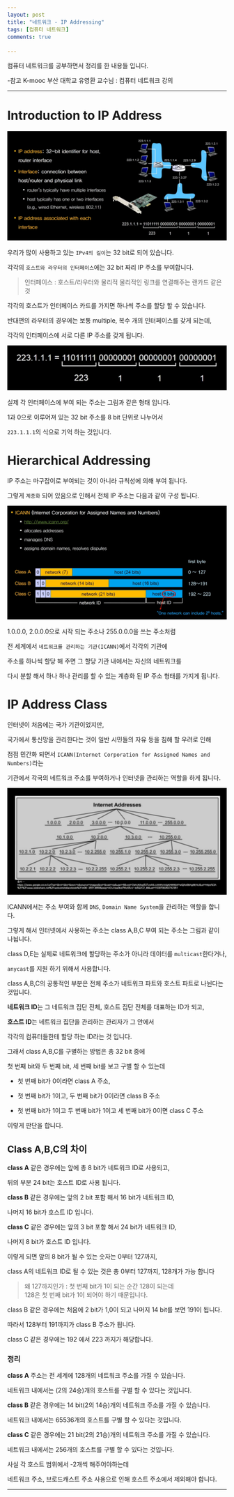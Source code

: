 ```yaml
---
layout: post
title: "네트워크 - IP Addressing"
tags: [컴퓨터 네트워크]
comments: true

---
```


컴퓨터 네트워크를 공부하면서 정리를 한 내용들 입니다.

-참고 K-mooc 부산 대학교 유영환 교수님 : 컴퓨터 네트워크 강의

---

# Introduction to IP Address

<img src="https://raw.githubusercontent.com/junghyun100/junghyun100.github.io/master/images/1214/Introduction%20to%20IP%20address.PNG">

우리가 많이 사용하고 있는 `IPv4의 길이`는 32 bit로 되어 있습니다.

각각의 `호스트와 라우터의 인터페이스`에는 32 bit 짜리 IP 주소를 부여합니다.

> 인터페이스 : 호스트/라우터와 물리적 물리적인 링크를 연결해주는 랜카드 같은 것

각각의 호스트가 인터페이스 카드를 가지면 하나씩 주소를 할당 할 수 있습니다.

반대편의 라우터의 경우에는 보통 multiple, 복수 개의 인터페이스를 갖게 되는데,

각각의 인터페이스에 서로 다른 IP 주소를 갖게 됩니다.

<img src="https://raw.githubusercontent.com/junghyun100/junghyun100.github.io/master/images/1214/IP%20address.PNG">

실제 각 인터페이스에 부여 되는 주소는 그림과 같은 형태 입니다.

1과 0으로 이루어져 있는 32 bit 주소를 8 bit 단위로 나누어서

`223.1.1.1`의 식으로 기억 하는 것입니다.

# Hierarchical Addressing

IP 주소는 마구잡이로 부여되는 것이 아니라 규칙성에 의해 부여 됩니다.

그렇게 `계층화` 되어 있음으로 인해서 전체 IP 주소는 다음과 같이 구성 됩니다.

<img src="https://raw.githubusercontent.com/junghyun100/junghyun100.github.io/master/images/1214/IP%20address%20class.PNG">

1.0.0.0, 2.0.0.0으로 시작 되는 주소나 255.0.0.0을 쓰는 주소처럼 

전 세계에서 `네트워크를 관리하는 기관(ICANN)`에서 각각의 기관에

주소를 하나씩 할당 해 주면 그 할당 기관 내에서는 자신의 네트워크를 

다시 분할 해서 하나 하나 관리를 할 수 있는 계층화 된 IP 주소 형태를 가지게 됩니다.

# IP Address Class

인터넷이 처음에는 국가 기관이었지만, 

국가에서 통신망을 관리한다는 것이 일반 시민들의 자유 등을 침해 할 우려로 인해

점점 민간화 되면서 `ICANN(Internet Corporation for Assigned Names and Numbers)`라는

기관에서 각국의 네트워크 주소를 부여하거나 인터넷을 관리하는 역할을 하게 됩니다.

<img src="https://raw.githubusercontent.com/junghyun100/junghyun100.github.io/master/images/1214/Hierarchical%20Addressing.PNG">

ICANN에서는 주소 부여와 함께 `DNS`, `Domain Name System`을 관리하는 역할을 합니다.

그렇게 해서 인터넷에서 사용하는 주소는 class A,B,C 부여 되는 주소는 그림과 같이 나뉩니다.

class D,E는 실제로 네트워크에 할당하는 주소가 아니라 데이터를 `multicast`한다거나,

`anycast`를 지원 하기 위해서 사용합니다.

class A,B,C의 공통적인 부분은 전체 주소가 네트워크 파트와 호스트 파트로 나뉜다는 것입니다.

<strong>네트워크 ID</strong>는 그 네트워크 집단 전체, 호스트 집단 전체를 대표하는 ID가 되고,

<strong>호스트 ID</strong>는 네트워크 집단을 관리하는 관리자가 그 안에서 

각각의 컴퓨터들한테 할당 하는 ID라는 것 입니다.

그래서 class A,B,C를 구별하는 방법은 총 32 bit 중에 

첫 번째 bit와 두 번째 bit, 세 번째 bit를 보고 구별 할 수 있는데

* 첫 번째 bit가 0이라면 class A 주소, 

* 첫 번째 bit가 1이고, 두 번째 bit가 0이라면 class B 주소

* 첫 번째 bit가 1이고 두 번째 bit가 1이고 세 번째 bit가 0이면 class C 주소

이렇게 판단을 합니다. 

## Class A,B,C의 차이

<strong>class A</strong> 같은 경우에는 앞에 총 8 bit가 네트워크 ID로 사용되고,
 
뒤의 부분 24 bit는 호스트 ID로 사용 됩니다.

<strong>class B</strong> 같은 경우에는 앞의 2 bit 포함 해서 16 bit가 네트워크 ID, 

나머지 16 bit가 호스트 ID 입니다.

<strong>class C</strong> 같은 경우에는 앞의 3 bit 포함 해서 24 bit가 네트워크 ID,

나머지 8 bit가 호스트 ID 입니다.

이렇게 되면 앞의 8 bit가 될 수 있는 숫자는 0부터 127까지,

class A의 네트워크 ID로 될 수 있는 것은 총 0부터 127까지, 128개가 가능 합니다

> 왜 127까지인가 : 첫 번째 bit가 1이 되는 순간 128이 되는데 <br>
> 128은 첫 번째 bit가 1이 되어야 하기 때문입니다.

class B 같은 경우에는 처음에 2 bit가 1,0이 되고 나머지 14 bit를 보면 191이 됩니다. 

따라서 128부터 191까지가 class B 주소가 됩니다.

class C 같은 경우에는 192 에서 223 까지가 해당합니다.

### 정리

<strong>class A</strong> 주소는 전 세계에 128개의 네트워크 주소를 가질 수 있습니다.

네트워크 내에서는 (2의 24승)개의 호스트를 구별 할 수 있다는 것입니다.

<strong>class B</strong> 같은 경우에는 14 bit(2의 14승)개의 네트워크 주소를 가질 수 있습니다.

네트워크 내에서는 65536개의 호스트를 구별 할 수 있다는 것입니다.

<strong>class C</strong> 같은 경우에는 21 bit(2의 21승)개의 네트워크 주소를 가질 수 있습니다.

네트워크 내에서는 256개의 호스트를 구별 할 수 있다는 것입니다.

사실 각 호스트 범위에서 -2개씩 해주어야하는데 

네트워크 주소, 브로드캐스트 주소 사용으로 인해 호스트 주소에서 제외해야 합니다.

---
